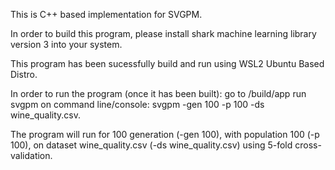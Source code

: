 This is C++ based implementation for SVGPM. 

In order to build this program, please install shark machine learning library version 3 into your system.

This program has been sucessfully build and run using WSL2 Ubuntu Based Distro.

In order to run the program (once it has been built):
    go to /build/app
    run svgpm on command line/console:
        svgpm  -gen    100	-p	100	-ds  wine_quality.csv.

The program will run for 100 generation (-gen 100), with population 100 (-p 100), on dataset wine_quality.csv (-ds wine_quality.csv) using 5-fold cross-validation.